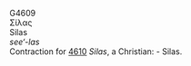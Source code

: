 <body>
  <p>G4609<br>  Σίλας  <br> Silas  <br><i>see‘-las </i><br>Contraction for <a href="g4610.htm">4610</a>  <i>Silas</i>, a Christian: - Silas.<br></p>
 </body>